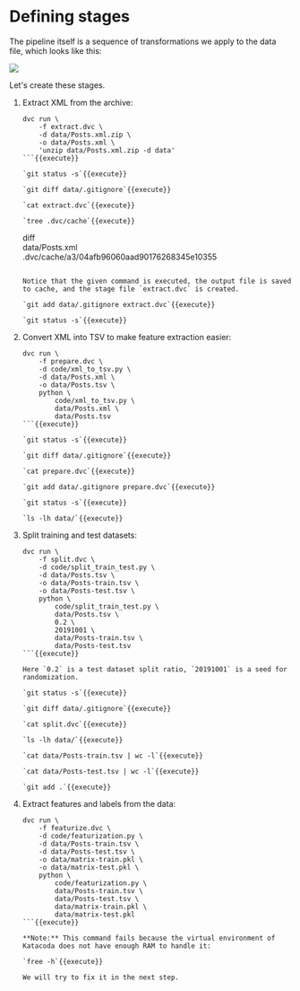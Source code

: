 # Defining stages

The pipeline itself is a sequence of transformations we apply to the
data file, which looks like this:

![](/dvc/courses/tutorials/pipelines/assets/example-flow.png)

Let's create these stages.

1. Extract XML from the archive:

   ```
   dvc run \
       -f extract.dvc \
       -d data/Posts.xml.zip \
       -o data/Posts.xml \
       'unzip data/Posts.xml.zip -d data'
   ```{{execute}}
   
   `git status -s`{{execute}}
   
   `git diff data/.gitignore`{{execute}}
   
   `cat extract.dvc`{{execute}}
   
   `tree .dvc/cache`{{execute}}
   
   ```
   diff \
       data/Posts.xml \
       .dvc/cache/a3/04afb96060aad90176268345e10355
   ```{{execute}}
   
   Notice that the given command is executed, the output file is saved
   to cache, and the stage file `extract.dvc` is created.
   
   `git add data/.gitignore extract.dvc`{{execute}}
   
   `git status -s`{{execute}}
   
2. Convert XML into TSV to make feature extraction easier:

   ```
   dvc run \
       -f prepare.dvc \
       -d code/xml_to_tsv.py \
       -d data/Posts.xml \
       -o data/Posts.tsv \
       python \
           code/xml_to_tsv.py \
           data/Posts.xml \
           data/Posts.tsv
   ```{{execute}}
   
   `git status -s`{{execute}}
   
   `git diff data/.gitignore`{{execute}}
   
   `cat prepare.dvc`{{execute}}
   
   `git add data/.gitignore prepare.dvc`{{execute}}
   
   `git status -s`{{execute}}
   
   `ls -lh data/`{{execute}}
   
3. Split training and test datasets:
   
   ```
   dvc run \
       -f split.dvc \
       -d code/split_train_test.py \
       -d data/Posts.tsv \
       -o data/Posts-train.tsv \
       -o data/Posts-test.tsv \
       python \
           code/split_train_test.py \
           data/Posts.tsv \
           0.2 \
           20191001 \
           data/Posts-train.tsv \
           data/Posts-test.tsv
   ```{{execute}}

   Here `0.2` is a test dataset split ratio, `20191001` is a seed for
   randomization.

   `git status -s`{{execute}}
   
   `git diff data/.gitignore`{{execute}}

   `cat split.dvc`{{execute}}
   
   `ls -lh data/`{{execute}}
   
   `cat data/Posts-train.tsv | wc -l`{{execute}}
   
   `cat data/Posts-test.tsv | wc -l`{{execute}}

   `git add .`{{execute}}
   
4. Extract features and labels from the data:

   ```
   dvc run \
       -f featurize.dvc \
       -d code/featurization.py \
       -d data/Posts-train.tsv \
       -d data/Posts-test.tsv \
       -o data/matrix-train.pkl \
       -o data/matrix-test.pkl \
       python \
           code/featurization.py \
           data/Posts-train.tsv \
           data/Posts-test.tsv \
           data/matrix-train.pkl \
           data/matrix-test.pkl
   ```{{execute}}
   
   **Note:** This command fails because the virtual environment of
   Katacoda does not have enough RAM to handle it:
   
   `free -h`{{execute}}
   
   We will try to fix it in the next step.
